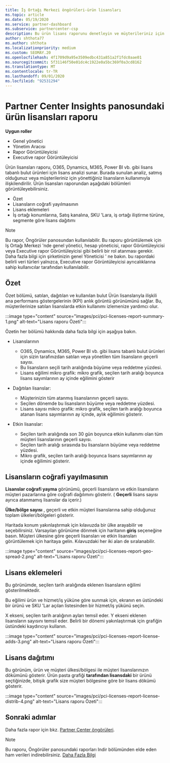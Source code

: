 ```yaml
---
title: İş Ortağı Merkezi öngörüleri-ürün lisansları
ms.topic: article
ms.date: 05/19/2020
ms.service: partner-dashboard
ms.subservice: partnercenter-csp
description: Bu ürün lisans raporunu denetleyin ve müşterileriniz için satmanız veya yönetmeniz için lisanslanan lisanslı bulut ürünleriyle nasıl geliştireceğinizi öğrenin.
author: shthota77
ms.author: shthota
ms.localizationpriority: medium
ms.custom: SEOMAY.20
ms.openlocfilehash: 4f1709d9a95e3509edbc431a851a2f1fdc0aae01
ms.sourcegitcommit: 5f31146f50e01dc4c1922e0a5bc369f0a3cd8162
ms.translationtype: MT
ms.contentlocale: tr-TR
ms.lasthandoff: 09/01/2020
ms.locfileid: "92531294"
---
```

# <a name="product-licenses-report-in-the-partner-center-insights-dashboard"></a>Partner Center Insights panosundaki ürün lisansları raporu

**Uygun roller**
- Genel yönetici
- Yönetim Aracısı
- Rapor Görüntüleyicisi
- Executive rapor Görüntüleyicisi

Ürün lisansları raporu, O365, Dynamics, M365, Power BI vb. gibi lisans tabanlı bulut ürünleri için lisans analizi sunar. Burada sunulan analiz, satmış olduğunuz veya müşterileriniz için yönettiğiniz lisansların kullanımıyla ilişkilendirilir. Ürün lisansları raporundan aşağıdaki bölümleri görüntüleyebilirsiniz.

- Özet
- Lisansların coğrafi yayılmasının
- Lisans eklemeleri
- İş ortağı konumlarına, Satış kanalına, SKU 'Lara, iş ortağı iliştirme türüne, segmente göre lisans dağıtımı

 > [!NOTE]
 > Bu rapor, Öngörüler panosundan kullanılabilir. Bu raporu görüntülemek için Iş Ortağı Merkezi 'nde genel yönetici, hesap yöneticisi, rapor Görüntüleyicisi veya Executive rapor Görüntüleyicisi gibi belirli bir rol atanması gerekir. Daha fazla bilgi için şirketinizin genel Yöneticisi ' ne bakın. bu rapordaki belirli veri türleri yalnızca, Executive rapor Görüntüleyicisi ayrıcalıklarına sahip kullanıcılar tarafından kullanılabilir.

## <a name="summary"></a>Özet

Özet bölümü, satılan, dağıtılan ve kullanılan bulut Ürün lisanslarıyla ilişkili ana performans göstergelerinin (KPI) anlık görüntü görünümünü sağlar. Bu, müşterilerinize satılan lisanslarda etkin kullanımı izlemenize yardımcı olur.

:::image type="content" source="images/pci/pci-licenses-report-summary-1.png" alt-text="Lisans raporu Özeti":::

Özetin her bölümü hakkında daha fazla bilgi için aşağıya bakın.

- Lisanslarının 
  - O365, Dynamics, M365, Power BI vb. gibi lisans tabanlı bulut ürünleri için sizin tarafınızdan satılan veya yönetilen tüm lisansların geçerli sayısı.
  - Bu lisansların seçili tarih aralığında büyüme veya reddetme yüzdesi.
  - Lisans eğilimi mikro grafik: mikro grafik, seçilen tarih aralığı boyunca lisans sayımlarının ay içinde eğilimini gösterir

- Dağıtılan lisanslar:
  - Müşterinizin tüm atanmış lisanslarının geçerli sayısı.
  - Seçilen dönemde bu lisansların büyüme veya reddetme yüzdesi.
  - Lisans sayısı mikro grafik: mikro grafik, seçilen tarih aralığı boyunca atanan lisans sayımlarının ay içinde, aylık eğilimini gösterir.

- Etkin lisanslar: 
  - Seçilen tarih aralığında son 30 gün boyunca etkin kullanımı olan tüm müşteri lisanslarının geçerli sayısı.
  - Seçilen tarih aralığı sırasında bu lisansların büyüme veya reddetme yüzdesi.
  - Mikro grafik, seçilen tarih aralığı boyunca lisans sayımlarının ay içinde eğilimini gösterir.

## <a name="geographical-spread-of-licenses"></a>Lisansların coğrafi yayılmasının

**Lisanslar coğrafi yayma** görünümü, geçerli lisansların ve etkin lisansların müşteri pazarlarına göre coğrafi dağılımını gösterir. ( **Geçerli** lisans sayısı ayrıca atanmamış lisanslar da içerir.)

**Ülke/bölge sayısı** , geçerli ve etkin müşteri lisanslarına sahip olduğunuz toplam ülkeleri/bölgeleri gösterir.

Haritada konum yakınlaştırmak için kılavuzda bir ülke arayabilir ve seçebilirsiniz. Varsayılan görünüme dönmek için haritanın **giriş** seçeneğine basın. Müşteri ülkesine göre geçerli lisansları ve etkin lisansları görüntülemek için haritaya gelin. Kılavuzdaki her iki alan de sıralanabilir.

:::image type="content" source="images/pci/pci-licenses-report-geo-spread-2.png" alt-text="Lisans raporu Özeti":::

## <a name="license-adds"></a>Lisans eklemeleri

Bu görünümde, seçilen tarih aralığında eklenen lisansların eğilimi gösterilmektedir. 

Bu eğilimi ürün ve hizmet/iş yüküne göre sunmak için, ekranın en üstündeki bir ürünü ve SKU 'Lar açılan listesinden bir hizmet/iş yükünü seçin.

X ekseni, seçilen tarih aralığının ayları temsil eder. Y ekseni eklenen lisansların sayısını temsil eder. Belirli bir dönemi yakınlaştırmak için grafiğin üstündeki kaydırıcıyı kullanın.

:::image type="content" source="images/pci/pci-licenses-report-license-adds-3.png" alt-text="Lisans raporu Özeti":::

## <a name="license-distribution"></a>Lisans dağıtımı

Bu görünüm, ürün ve müşteri ülkesi/bölgesi ile müşteri lisanslarınızın dökümünü gösterir. Ürün pasta grafiği **tarafından lisansdaki** bir ürünü seçtiğinizde, bitişik grafik size müşteri bölgesine göre bir lisans dökümü gösterir.

:::image type="content" source="images/pci/pci-licenses-report-license-distrib-4.png" alt-text="Lisans raporu Özeti":::

## <a name="next-steps"></a>Sonraki adımlar

Daha fazla rapor için bkz. [Partner Center öngörüleri](partner-center-insights.md).

>[!NOTE] 
> Bu raporu, Öngörüler panosundaki raporları Indir bölümünden elde eden ham verileri indirebilirsiniz. [Daha Fazla Bilgi](pci-download-reports.md)
